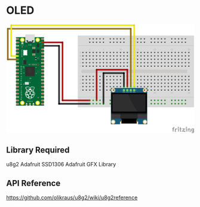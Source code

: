 # OLED
![alt text](oled.png)

## Library Required
u8g2 
Adafruit SSD1306
Adafruit GFX Library

## API Reference
https://github.com/olikraus/u8g2/wiki/u8g2reference